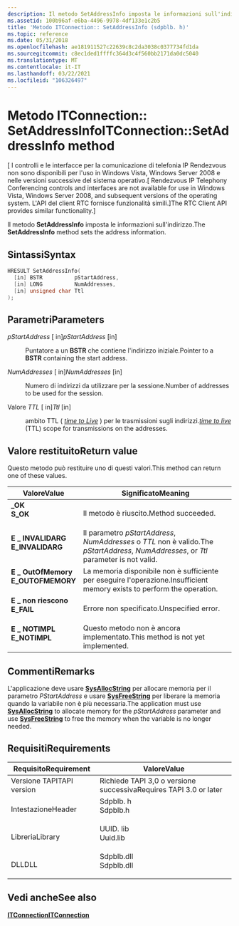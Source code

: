 ```yaml
---
description: Il metodo SetAddressInfo imposta le informazioni sull'indirizzo.
ms.assetid: 100b96af-e6ba-4496-9978-4df133e1c2b5
title: 'Metodo ITConnection:: SetAddressInfo (sdpblb. h)'
ms.topic: reference
ms.date: 05/31/2018
ms.openlocfilehash: ae181911527c22639c8c2da3038c0377734fd1da
ms.sourcegitcommit: c8ec1ded1ffffc364d3c4f560bb2171da0dc5040
ms.translationtype: MT
ms.contentlocale: it-IT
ms.lasthandoff: 03/22/2021
ms.locfileid: "106326497"
---
```

# <a name="itconnectionsetaddressinfo-method"></a><span data-ttu-id="2694d-103">Metodo ITConnection:: SetAddressInfo</span><span class="sxs-lookup"><span data-stu-id="2694d-103">ITConnection::SetAddressInfo method</span></span>

<span data-ttu-id="2694d-104">\[ I controlli e le interfacce per la comunicazione di telefonia IP Rendezvous non sono disponibili per l'uso in Windows Vista, Windows Server 2008 e nelle versioni successive del sistema operativo.</span><span class="sxs-lookup"><span data-stu-id="2694d-104">\[ Rendezvous IP Telephony Conferencing controls and interfaces are not available for use in Windows Vista, Windows Server 2008, and subsequent versions of the operating system.</span></span> <span data-ttu-id="2694d-105">L'API del client RTC fornisce funzionalità simili.\]</span><span class="sxs-lookup"><span data-stu-id="2694d-105">The RTC Client API provides similar functionality.\]</span></span>

<span data-ttu-id="2694d-106">Il metodo **SetAddressInfo** imposta le informazioni sull'indirizzo.</span><span class="sxs-lookup"><span data-stu-id="2694d-106">The **SetAddressInfo** method sets the address information.</span></span>

## <a name="syntax"></a><span data-ttu-id="2694d-107">Sintassi</span><span class="sxs-lookup"><span data-stu-id="2694d-107">Syntax</span></span>


```C++
HRESULT SetAddressInfo(
  [in] BSTR          pStartAddress,
  [in] LONG          NumAddresses,
  [in] unsigned char Ttl
);
```



## <a name="parameters"></a><span data-ttu-id="2694d-108">Parametri</span><span class="sxs-lookup"><span data-stu-id="2694d-108">Parameters</span></span>

<dl> <dt>

<span data-ttu-id="2694d-109">*pStartAddress* \[ in\]</span><span class="sxs-lookup"><span data-stu-id="2694d-109">*pStartAddress* \[in\]</span></span>
</dt> <dd>

<span data-ttu-id="2694d-110">Puntatore a un **BSTR** che contiene l'indirizzo iniziale.</span><span class="sxs-lookup"><span data-stu-id="2694d-110">Pointer to a **BSTR** containing the start address.</span></span>

</dd> <dt>

<span data-ttu-id="2694d-111">*NumAddresses* \[ in\]</span><span class="sxs-lookup"><span data-stu-id="2694d-111">*NumAddresses* \[in\]</span></span>
</dt> <dd>

<span data-ttu-id="2694d-112">Numero di indirizzi da utilizzare per la sessione.</span><span class="sxs-lookup"><span data-stu-id="2694d-112">Number of addresses to be used for the session.</span></span>

</dd> <dt>

<span data-ttu-id="2694d-113">Valore *TTL* \[ in\]</span><span class="sxs-lookup"><span data-stu-id="2694d-113">*Ttl* \[in\]</span></span>
</dt> <dd>

<span data-ttu-id="2694d-114">ambito TTL ( [*time to Live*](t-tapgloss.md) ) per le trasmissioni sugli indirizzi.</span><span class="sxs-lookup"><span data-stu-id="2694d-114">[*time to live*](t-tapgloss.md) (TTL) scope for transmissions on the addresses.</span></span>

</dd> </dl>

## <a name="return-value"></a><span data-ttu-id="2694d-115">Valore restituito</span><span class="sxs-lookup"><span data-stu-id="2694d-115">Return value</span></span>

<span data-ttu-id="2694d-116">Questo metodo può restituire uno di questi valori.</span><span class="sxs-lookup"><span data-stu-id="2694d-116">This method can return one of these values.</span></span>



| <span data-ttu-id="2694d-117">Valore</span><span class="sxs-lookup"><span data-stu-id="2694d-117">Value</span></span>                                                                                         | <span data-ttu-id="2694d-118">Significato</span><span class="sxs-lookup"><span data-stu-id="2694d-118">Meaning</span></span>                                                                          |
|-----------------------------------------------------------------------------------------------|----------------------------------------------------------------------------------|
| <dl> <span data-ttu-id="2694d-119"><dt>**\_OK**</dt></span><span class="sxs-lookup"><span data-stu-id="2694d-119"><dt>**S\_OK**</dt></span></span> </dl>          | <span data-ttu-id="2694d-120">Il metodo è riuscito.</span><span class="sxs-lookup"><span data-stu-id="2694d-120">Method succeeded.</span></span><br/>                                                     |
| <dl> <span data-ttu-id="2694d-121"><dt>**E \_ INVALIDARG**</dt></span><span class="sxs-lookup"><span data-stu-id="2694d-121"><dt>**E\_INVALIDARG**</dt></span></span> </dl>  | <span data-ttu-id="2694d-122">Il parametro *pStartAddress*, *NumAddresses* o *TTL* non è valido.</span><span class="sxs-lookup"><span data-stu-id="2694d-122">The *pStartAddress*, *NumAddresses*, or *Ttl* parameter is not valid.</span></span><br/> |
| <dl> <span data-ttu-id="2694d-123"><dt>**E \_ OutOfMemory**</dt></span><span class="sxs-lookup"><span data-stu-id="2694d-123"><dt>**E\_OUTOFMEMORY**</dt></span></span> </dl> | <span data-ttu-id="2694d-124">La memoria disponibile non è sufficiente per eseguire l'operazione.</span><span class="sxs-lookup"><span data-stu-id="2694d-124">Insufficient memory exists to perform the operation.</span></span><br/>                  |
| <dl> <span data-ttu-id="2694d-125"><dt>**E \_ non riescono**</dt></span><span class="sxs-lookup"><span data-stu-id="2694d-125"><dt>**E\_FAIL**</dt></span></span> </dl>        | <span data-ttu-id="2694d-126">Errore non specificato.</span><span class="sxs-lookup"><span data-stu-id="2694d-126">Unspecified error.</span></span><br/>                                                    |
| <dl> <span data-ttu-id="2694d-127"><dt>**E \_ NOTIMPL**</dt></span><span class="sxs-lookup"><span data-stu-id="2694d-127"><dt>**E\_NOTIMPL**</dt></span></span> </dl>     | <span data-ttu-id="2694d-128">Questo metodo non è ancora implementato.</span><span class="sxs-lookup"><span data-stu-id="2694d-128">This method is not yet implemented.</span></span><br/>                                   |



 

## <a name="remarks"></a><span data-ttu-id="2694d-129">Commenti</span><span class="sxs-lookup"><span data-stu-id="2694d-129">Remarks</span></span>

<span data-ttu-id="2694d-130">L'applicazione deve usare [**SysAllocString**](/windows/win32/api/oleauto/nf-oleauto-sysallocstring) per allocare memoria per il parametro *PStartAddress* e usare [**SysFreeString**](/windows/win32/api/oleauto/nf-oleauto-sysfreestring) per liberare la memoria quando la variabile non è più necessaria.</span><span class="sxs-lookup"><span data-stu-id="2694d-130">The application must use [**SysAllocString**](/windows/win32/api/oleauto/nf-oleauto-sysallocstring) to allocate memory for the *pStartAddress* parameter and use [**SysFreeString**](/windows/win32/api/oleauto/nf-oleauto-sysfreestring) to free the memory when the variable is no longer needed.</span></span>

## <a name="requirements"></a><span data-ttu-id="2694d-131">Requisiti</span><span class="sxs-lookup"><span data-stu-id="2694d-131">Requirements</span></span>



| <span data-ttu-id="2694d-132">Requisito</span><span class="sxs-lookup"><span data-stu-id="2694d-132">Requirement</span></span> | <span data-ttu-id="2694d-133">Valore</span><span class="sxs-lookup"><span data-stu-id="2694d-133">Value</span></span> |
|-------------------------|---------------------------------------------------------------------------------------|
| <span data-ttu-id="2694d-134">Versione TAPI</span><span class="sxs-lookup"><span data-stu-id="2694d-134">TAPI version</span></span><br/> | <span data-ttu-id="2694d-135">Richiede TAPI 3,0 o versione successiva</span><span class="sxs-lookup"><span data-stu-id="2694d-135">Requires TAPI 3.0 or later</span></span><br/>                                                 |
| <span data-ttu-id="2694d-136">Intestazione</span><span class="sxs-lookup"><span data-stu-id="2694d-136">Header</span></span><br/>       | <dl> <span data-ttu-id="2694d-137"><dt>Sdpblb. h</dt></span><span class="sxs-lookup"><span data-stu-id="2694d-137"><dt>Sdpblb.h</dt></span></span> </dl>   |
| <span data-ttu-id="2694d-138">Libreria</span><span class="sxs-lookup"><span data-stu-id="2694d-138">Library</span></span><br/>      | <dl> <span data-ttu-id="2694d-139"><dt>UUID. lib</dt></span><span class="sxs-lookup"><span data-stu-id="2694d-139"><dt>Uuid.lib</dt></span></span> </dl>   |
| <span data-ttu-id="2694d-140">DLL</span><span class="sxs-lookup"><span data-stu-id="2694d-140">DLL</span></span><br/>          | <dl> <span data-ttu-id="2694d-141"><dt>Sdpblb.dll</dt></span><span class="sxs-lookup"><span data-stu-id="2694d-141"><dt>Sdpblb.dll</dt></span></span> </dl> |



## <a name="see-also"></a><span data-ttu-id="2694d-142">Vedi anche</span><span class="sxs-lookup"><span data-stu-id="2694d-142">See also</span></span>

<dl> <dt>

[<span data-ttu-id="2694d-143">**ITConnection**</span><span class="sxs-lookup"><span data-stu-id="2694d-143">**ITConnection**</span></span>](itconnection.md)
</dt> </dl>

 

